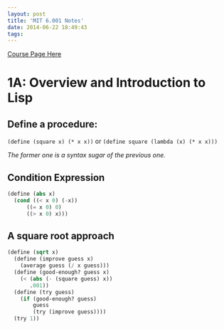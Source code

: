 ```yaml
---
layout: post
title: 'MIT 6.001 Notes'
date: 2014-06-22 18:49:43
tags:
---
```


[Course Page Here](http://ocw.mit.edu/courses/electrical-engineering-and-computer-science/6-001-structure-and-interpretation-of-computer-programs-spring-2005/) 

# 1A: Overview and Introduction to Lisp

## Define a procedure:
`(define (square x) (* x x))` or `(define square (lambda (x) (* x x)))`

*The former one is a syntax sugar of the previous one.*

## Condition Expression

```lisp
(define (abs x)
  (cond ((< x 0) (-x))
      ((= x 0) 0)
      ((> x 0) x)))
```

## A square root approach

```lisp
(define (sqrt x)
  (define (improve guess x)
    (average guess (/ x guess)))
  (define (good-enough? guess x)
    (< (abs (- (square guess) x))
       .001))
  (define (try guess)
    (if (good-enough? guess)
        guess
        (try (improve guess))))
  (try 1))
```






